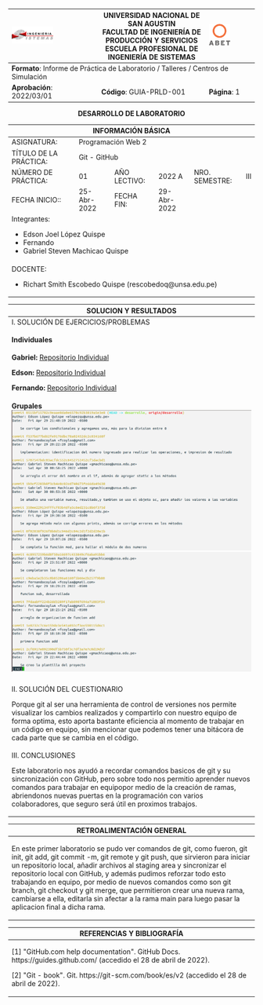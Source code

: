 <div align="center">
<table>
    <theader>
        <tr>
            <td><img src="https://github.com/rescobedoq/pw2/blob/main/epis.png?raw=true" alt="EPIS" style="width:50%; height:auto"/></td>
            <th>
                <span style="font-weight:bold;">UNIVERSIDAD NACIONAL DE SAN AGUSTIN</span><br />
                <span style="font-weight:bold;">FACULTAD DE INGENIERÍA DE PRODUCCIÓN Y SERVICIOS</span><br />
                <span style="font-weight:bold;">ESCUELA PROFESIONAL DE INGENIERÍA DE SISTEMAS</span>
            </th>
            <td><img src="https://github.com/rescobedoq/pw2/blob/main/abet.png?raw=true" alt="ABET" style="width:50%; height:auto"/></td>
        </tr>
    </theader>
    <tbody>
        <tr><td colspan="3"><span style="font-weight:bold;">Formato</span>: Informe de Práctica de Laboratorio / Talleres / Centros de Simulación</td></tr>
        <tr><td><span style="font-weight:bold;">Aprobación</span>:  2022/03/01</td><td><span style="font-weight:bold;">Código</span>: GUIA-PRLD-001</td><td><span style="font-weight:bold;">Página</span>: 1</td></tr>
    </tbody>
</table>
</div>

<div align="center">
<span style="font-weight:bold;">DESARROLLO DE LABORATORIO</span><br />
</div>


<table>
<theader>
<tr><th colspan="6">INFORMACIÓN BÁSICA</th></tr>
</theader>
<tbody>
<tr><td>ASIGNATURA:</td><td colspan="5">Programación Web 2</td></tr>
<tr><td>TÍTULO DE LA PRÁCTICA:</td><td colspan="5">Git - GitHub</td></tr>
<tr>
<td>NÚMERO DE PRÁCTICA:</td><td>01</td><td>AÑO LECTIVO:</td><td>2022 A</td><td>NRO. SEMESTRE:</td><td>III</td>
</tr>
<tr>
<td>FECHA INICIO::</td><td>25-Abr-2022</td><td>FECHA FIN:</td><td>29-Abr-2022</td>
</tr>
<tr><td colspan="6">Integrantes:
<ul>
<li>Edson Joel López Quispe </li>
<li>Fernando</li>
<li>Gabriel Steven Machicao Quispe</li>
</ul>
</td>
</<tr>
<tr><td colspan="6">DOCENTE:
<ul>
<li>Richart Smith Escobedo Quispe (rescobedoq@unsa.edu.pe)</li>
</ul>
</td>
</<tr>
</tdbody>
</table>
<table>
<theader>
<tr><th colspan="6">SOLUCION Y RESULTADOS</th></tr>
</theader>
<tbody>
<tr><td colspan="6">I. SOLUCIÓN DE EJERCICIOS/PROBLEMAS
    <h4>Individuales</h4>
    <p><strong>Gabriel: </strong> <a href="https://github.com/gabriel7529/Lab01">Repositorio Individual</a></p>
    <p><strong>Edson: </strong><a href="https://github.com/elopezqu/Lab_Pweb2.git">Repositorio Individual</a></p>
    <p><strong>Fernando: </strong><a href="https://github.com/fernandocoylaA/Trabajo_Individual">Repositorio Individual</a></p>
    <h4>Grupales<h/4>
     <br>
    <img src ="./Captura de pantalla de 2022-04-29 21-44-16.png">
    <img src ="./Captura de pantalla de 2022-04-29 21-45-00.png"> 
    </td></tr>
<tr><td colspan="6">II. SOLUCIÓN DEL CUESTIONARIO
<p>Porque git al ser una herramienta de control de versiones nos permite visualizar los cambios realizados y compartirlo con nuestro equipo de forma optima, esto aporta bastante eficiencia al momento de trabajar en un código en equipo, sin mencionar que podemos tener una bitácora de cada parte que se cambia en el código.</p></td></tr>
<tr><td colspan="6">III. CONCLUSIONES
<p>Este laboratorio nos ayudó a recordar comandos basicos de git y su sincronización con GitHub, pero sobre todo nos permitio aprender nuevos comandos para trabajar en equipopor medio de la creación de ramas, abriendonos nuevas puertas en la programación con varios colaboradores, que seguro será útil en proximos trabajos.</p></td></tr>
</table>
<table>
<theader>
<tr><th colspan="6">RETROALIMENTACIÓN GENERAL</th></tr>
</theader>
<tbody>
<tr><td colspan="6">
<p>En este primer laboratorio se pudo ver comandos de git, como fueron, git init, git add, git commit -m, git remote y git push, que sirvieron para iniciar un repositorio local, añadir archivos al staging area y sincronizar el repositorio local con GitHub, y además pudimos reforzar todo esto trabajando en equipo, por medio de nuevos comandos como son git branch, git checkout y git merge, que permitieron crear una nueva rama, cambiarse a ella, editarla sin afectar a la rama main para luego pasar la aplicacion final a dicha rama.</p></td></tr>
</table>
<table>
<theader>
<tr><th colspan="6">REFERENCIAS Y BIBLIOGRAFÍA</th></tr>
</theader>
<tbody>
<tr><td colspan="6">
<p>[1] "GitHub.com help documentation". GitHub Docs. https://guides.github.com/ (accedido el 28 de abril de 2022).</p>
<p>[2] "Git - book". Git. https://git-scm.com/book/es/v2 (accedido el 28 de abril de 2022).</p>
</td></tr>
</table>
